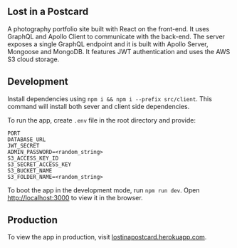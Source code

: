 ## Lost in a Postcard

A photography portfolio site built with React on the front-end. It uses GraphQL and Apollo Client to communicate with the back-end. The server exposes a single GraphQL endpoint and it is built with Apollo Server, Mongoose and MongoDB. It features JWT authentication and uses the AWS S3 cloud storage.

## Development

Install dependencies using `npm i && npm i --prefix src/client`. This command will install both sever and client side dependencies.

To run the app, create `.env` file in the root directory and provide:

```
PORT
DATABASE_URL
JWT_SECRET
ADMIN_PASSWORD=<random_string>
S3_ACCESS_KEY_ID
S3_SECRET_ACCESS_KEY
S3_BUCKET_NAME
S3_FOLDER_NAME=<random_string>
```

To boot the app in the development mode, run `npm run dev`.
Open [http://localhost:3000](http://localhost:3000) to view it in the browser.

## Production

To view the app in production, visit [lostinapostcard.herokuapp.com](https://lostinapostcard.herokuapp.com/).

